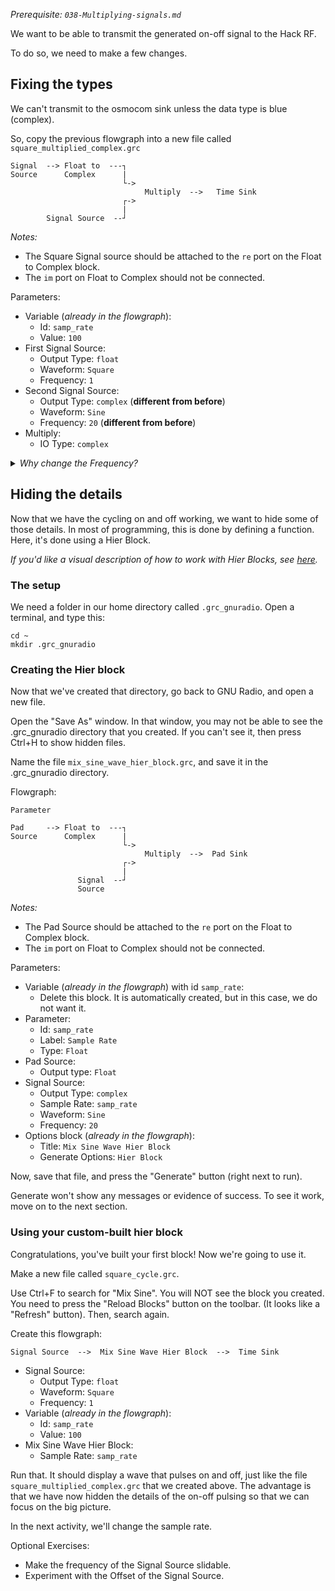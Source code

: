 _Prerequisite: `038-Multiplying-signals.md`_

We want to be able to transmit the generated on-off signal to the Hack RF.

To do so, we need to make a few changes.

## Fixing the types

We can't transmit to the osmocom sink unless the data type is blue (complex).

So, copy the previous flowgraph into a new file called `square_multiplied_complex.grc`

```
Signal  --> Float to  ---┐
Source      Complex      |
                         └->  
                              Multiply  -->   Time Sink 
                         ┌->
                         |
        Signal Source  --┘                    
```

_Notes:_ 

- The Square Signal source should be attached to the `re` port on the Float to Complex block.
- The `im` port on Float to Complex should not be connected.

Parameters:

- Variable (_already in the flowgraph_):
  - Id: `samp_rate`
  - Value: `100`
- First Signal Source:
  - Output Type: `float`
  - Waveform: `Square`
  - Frequency: `1`
- Second Signal Source:
  - Output Type: `complex`  (**different from before**)
  - Waveform: `Sine`
  - Frequency: `20`  (**different from before**)
- Multiply:
  - IO Type: `complex`


<details>
<summary>
  <i>Why change the Frequency?</i>
</summary>
  In the previous exercise, we used `4 Hz` as the frequency because it was easier to draw on paper.
  
  Here, we use `20 Hz` because it looks prettier in the author's opinion to have more cycles.
  
  Either will produce a similar result when the Hack RF transmits it. We'll discuss the details of why in a later section, but the short answer is that the difference between 4 Hz and 20 Hz is insignificant compared to the size of the carrier frequency (1 Million Hertz or higher).
</details>

## Hiding the details

Now that we have the cycling on and off working, we want to hide some of those details. In most of programming, this is done by defining a function. Here, it's done using a Hier Block.

_If you'd like a visual description of how to work with Hier Blocks, see [here](https://wiki.gnuradio.org/index.php/Hier_Blocks_and_Parameters)._

### The setup

We need a folder in our home directory called `.grc_gnuradio`. Open a terminal, and type this:

```
cd ~
mkdir .grc_gnuradio
```

### Creating the Hier block

Now that we've created that directory, go back to GNU Radio, and open a new file.

Open the "Save As" window. In that window, you may not be able to see the .grc_gnuradio directory that you created. If you can't see it, then press Ctrl+H to show hidden files.

Name the file `mix_sine_wave_hier_block.grc`, and save it in the .grc_gnuradio directory.

Flowgraph:
```
Parameter

Pad     --> Float to  ---┐
Source      Complex      |
                         └->
                              Multiply  -->  Pad Sink 
                         ┌->
                         |
               Signal  --┘
               Source
```

_Notes:_

- The Pad Source should be attached to the `re` port on the Float to Complex block.
- The `im` port on Float to Complex should not be connected.

Parameters:

- Variable (_already in the flowgraph_) with id `samp_rate`:
  - Delete this block. It is automatically created, but in this case, we do not want it.
- Parameter:
  - Id: `samp_rate`
  - Label: `Sample Rate`
  - Type: `Float`
- Pad Source:
  - Output type: `Float`
- Signal Source:
  - Output Type: `complex`
  - Sample Rate: `samp_rate`
  - Waveform: `Sine`
  - Frequency: `20`
- Options block (_already in the flowgraph_):
  - Title: `Mix Sine Wave Hier Block`
  - Generate Options: `Hier Block`

Now, save that file, and press the "Generate" button (right next to run).

Generate won't show any messages or evidence of success. To see it work, move on to the next section.

### Using your custom-built hier block

Congratulations, you've built your first block! Now we're going to use it.

Make a new file called `square_cycle.grc`.

Use Ctrl+F to search for "Mix Sine". You will NOT see the block you created. You need to press the "Reload Blocks" button on the toolbar. (It looks like a "Refresh" button). Then, search again.

Create this flowgraph:

```
Signal Source  -->  Mix Sine Wave Hier Block  -->  Time Sink 
```

- Signal Source:
  - Output Type: `float`
  - Waveform: `Square`
  - Frequency: `1`
- Variable (_already in the flowgraph_):
  - Id: `samp_rate`
  - Value: `100`
- Mix Sine Wave Hier Block:
  - Sample Rate: `samp_rate`


Run that. It should display a wave that pulses on and off, just like the file `square_multiplied_complex.grc` that we created above. The advantage is that we have now hidden the details of the on-off pulsing so that we can focus on the big picture.

In the next activity, we'll change the sample rate.

Optional Exercises:

- Make the frequency of the Signal Source slidable.
- Experiment with the Offset of the Signal Source.
